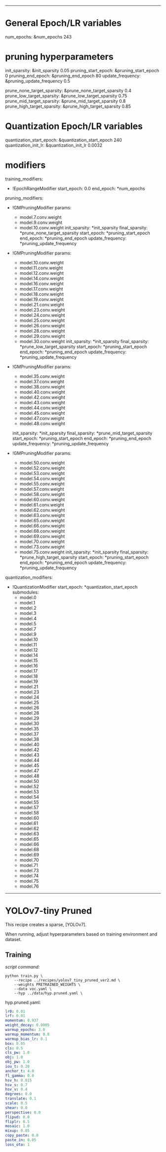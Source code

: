 <!--
Copyright (c) 2021 - present / Neuralmagic, Inc. All Rights Reserved.

Licensed under the Apache License, Version 2.0 (the "License");
you may not use this file except in compliance with the License.
You may obtain a copy of the License at

   http://www.apache.org/licenses/LICENSE-2.0

Unless required by applicable law or agreed to in writing,
software distributed under the License is distributed on an "AS IS" BASIS,
WITHOUT WARRANTIES OR CONDITIONS OF ANY KIND, either express or implied.
See the License for the specific language governing permissions and
limitations under the License.
-->

---
# General Epoch/LR variables
num_epochs: &num_epochs 243

# pruning hyperparameters
init_sparsity: &init_sparsity 0.05
pruning_start_epoch: &pruning_start_epoch 0
pruning_end_epoch: &pruning_end_epoch 80
update_frequency: &pruning_update_frequency 0.5

prune_none_target_sparsity: &prune_none_target_sparsity 0.4
prune_low_target_sparsity: &prune_low_target_sparsity 0.75
prune_mid_target_sparsity: &prune_mid_target_sparsity 0.8
prune_high_target_sparsity: &prune_high_target_sparsity 0.85

# Quantization Epoch/LR variables
quantization_start_epoch: &quantization_start_epoch 240
quantization_init_lr: &quantization_init_lr 0.0032


# modifiers
training_modifiers:
  - !EpochRangeModifier
    start_epoch: 0.0
    end_epoch: *num_epochs

pruning_modifiers:
  - !GMPruningModifier
    params:
      - model.7.conv.weight
      - model.9.conv.weight 
      - model.10.conv.weight
    init_sparsity: *init_sparsity
    final_sparsity: *prune_none_target_sparsity
    start_epoch: *pruning_start_epoch
    end_epoch: *pruning_end_epoch
    update_frequency: *pruning_update_frequency

  - !GMPruningModifier
    params:
      - model.10.conv.weight
      - model.11.conv.weight
      - model.12.conv.weight
      - model.14.conv.weight
      - model.16.conv.weight
      - model.17.conv.weight
      - model.18.conv.weight
      - model.19.conv.weight
      - model.21.conv.weight
      - model.23.conv.weight
      - model.24.conv.weight
      - model.25.conv.weight
      - model.26.conv.weight
      - model.28.conv.weight
      - model.29.conv.weight
      - model.30.conv.weight
    init_sparsity: *init_sparsity
    final_sparsity: *prune_low_target_sparsity
    start_epoch: *pruning_start_epoch
    end_epoch: *pruning_end_epoch
    update_frequency: *pruning_update_frequency

  - !GMPruningModifier
    params:
      - model.35.conv.weight
      - model.37.conv.weight
      - model.38.conv.weight
      - model.40.conv.weight
      - model.42.conv.weight
      - model.43.conv.weight
      - model.44.conv.weight
      - model.45.conv.weight
      - model.47.conv.weight
      - model.48.conv.weight


    init_sparsity: *init_sparsity
    final_sparsity: *prune_mid_target_sparsity
    start_epoch: *pruning_start_epoch
    end_epoch: *pruning_end_epoch
    update_frequency: *pruning_update_frequency

  - !GMPruningModifier
    params:
      - model.50.conv.weight
      - model.52.conv.weight
      - model.53.conv.weight
      - model.54.conv.weight
      - model.55.conv.weight
      - model.57.conv.weight
      - model.58.conv.weight
      - model.60.conv.weight
      - model.61.conv.weight
      - model.62.conv.weight
      - model.63.conv.weight
      - model.65.conv.weight
      - model.66.conv.weight
      - model.68.conv.weight
      - model.69.conv.weight
      - model.70.conv.weight
      - model.73.conv.weight
      - model.75.conv.weight
    init_sparsity: *init_sparsity
    final_sparsity: *prune_high_target_sparsity
    start_epoch: *pruning_start_epoch
    end_epoch: *pruning_end_epoch
    update_frequency: *pruning_update_frequency

quantization_modifiers:
  - !QuantizationModifier
    start_epoch: *quantization_start_epoch
    submodules:
      - model.0
      - model.1 
      - model.2
      - model.3 
      - model.4
      - model.5
      - model.7
      - model.9
      - model.10
      - model.11
      - model.12
      - model.14
      - model.15
      - model.16
      - model.17
      - model.18
      - model.19
      - model.21
      - model.23
      - model.24
      - model.25
      - model.26
      - model.28
      - model.29
      - model.30
      - model.35
      - model.37
      - model.38
      - model.40
      - model.42
      - model.43
      - model.44
      - model.45
      - model.47
      - model.48
      - model.50
      - model.52
      - model.53
      - model.54
      - model.55
      - model.57
      - model.58
      - model.60
      - model.61
      - model.62
      - model.63
      - model.65
      - model.66
      - model.68
      - model.69
      - model.70
      - model.71
      - model.73
      - model.74
      - model.75
      - model.76

---

# YOLOv7-tiny Pruned

This recipe creates a sparse, [YOLOv7].

When running, adjust hyperparameters based on training environment and dataset.


## Training


*script command:*

```
python train.py \
    --recipe ../recipes/yolov7_tiny_pruned_ver2.md \
    --weights PRETRAINED_WEIGHTS \
    --data voc.yaml \
    --hyp ../data/hyp.pruned.yaml \
```

hyp.pruned.yaml:
```yaml
lr0: 0.01
lrf: 0.01
momentum: 0.937
weight_decay: 0.0005
warmup_epochs: 3.0
warmup_momentum: 0.8
warmup_bias_lr: 0.1
box: 0.05
cls: 0.5 
cls_pw: 1.0 
obj: 1.0
obj_pw: 1.0 
iou_t: 0.20 
anchor_t: 4.0
fl_gamma: 0.0
hsv_h: 0.015
hsv_s: 0.7
hsv_v: 0.4
degrees: 0.0
translate: 0.1
scale: 0.5 
shear: 0.0  
perspective: 0.0 
flipud: 0.0
fliplr: 0.5
mosaic: 1.0
mixup: 0.05
copy_paste: 0.0
paste_in: 0.05
loss_ota: 1
```